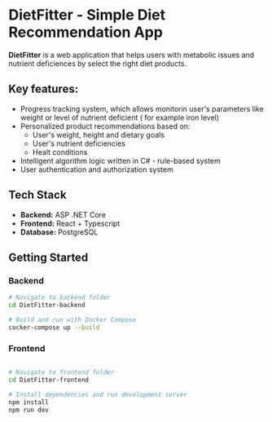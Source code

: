 # DietFitter - Simple Diet Recommendation App

**DietFitter** is a web application that helps users with metabolic issues and nutrient deficiences by select the right diet products.

## Key features:
- Progress tracking system, which allows monitorin user's parameters like weight or level of nutrient deficient ( for example iron level)
- Personalized product recommendations based on:
  - User's weight, height and dietary goals
  - User's nutrient deficiencies
  - Healt conditions
- Intelligent algorithm logic written in C# - rule-based system
- User authentication and authorization system
## Tech Stack
- **Backend:** ASP .NET Core
- **Frontend:** React + Typescript
- **Database:** PostgreSQL

## Getting Started

### Backend
```bash
# Navigate to backend folder
cd DietFitter-backend

# Build and run with Docker Compose
cocker-compose up --build

```
### Frontend
```bash

# Navigate to frontend folder
cd DietFitter-frontend

# Install dependencies and run development server
npm install
npm run dev

```

